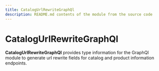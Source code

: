 ```yaml
---
title: CatalogUrlRewriteGraphQl
description: README.md contents of the module from the source code
---
```


# CatalogUrlRewriteGraphQl

**CatalogUrlRewriteGraphQl** provides type information for the GraphQl module
to generate url rewrite fields for catalog and product information endpoints.


